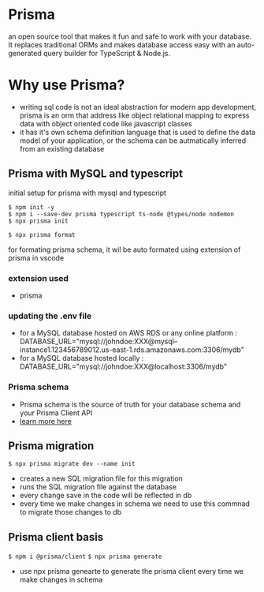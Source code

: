 # Prisma 
an open source tool that makes it fun and safe to work with your database. It replaces traditional ORMs and makes database access easy with an auto-generated query builder for TypeScript & Node.js.

# Why use Prisma?
- writing sql code is not an ideal abstraction for modern app development, prisma is an orm that address like object relational mapping to express data with object oriented code like javascript classes
- it has it's own schema definition language that is used to define the data model of your application, or the schema can be autmatically inferred from an existing database

## Prisma with MySQL and typescript
initial setup for prisma with mysql and typescript
```
$ npm init -y
$ npm i --save-dev prisma typescript ts-node @types/node nodemon
$ npx prisma init
```

```$ npx prisma format``` 


for formating prisma schema, it wil be auto formated using extension of prisma in vscode 

### extension used 
- prisma

### updating the .env file
*  for a MySQL database hosted on AWS RDS or any online platform : DATABASE_URL="mysql://johndoe:XXX@mysql–instance1.123456789012.us-east-1.rds.amazonaws.com:3306/mydb" 
* for a MySQL database hosted locally : DATABASE_URL="mysql://johndoe:XXX@localhost:3306/mydb"

### Prisma schema
- Prisma schema is the source of truth for your database schema and your Prisma Client API
- [learn more here]("https://www.prisma.io/docs/getting-started/setup-prisma/start-from-scratch/relational-databases/using-prisma-migrate-typescript-mysql")

## Prisma migration
```$ npx prisma migrate dev --name init```
- creates a new SQL migration file for this migration
- runs the SQL migration file against the database
- every change save in the code will be reflected in db
- every time we make changes in schema we need to use this commnad to migrate those changes to db

## Prisma client basis
```$ npm i @prisma/client```
```$ npx prisma generate```
- use npx prisma genearte to generate the prisma client every time we make changes in schema


